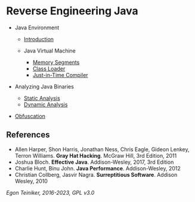 # Reverse Engineering Java

* Java Environment
    * [Introduction](introduction)

    * Java Virtual Machine
      * [Memory Segments](jvm/memory)
      * [Class Loader](jvm/classloader)
      * [Just-in-Time Compiler](jvm/jit)

* Analyzing Java Binaries
    * [Static Analysis](analysis-static/)    
    * [Dynamic Analysis](analysis-dynamic/)

* [Obfuscation](obfuscation/)


## References
* Allen Harper, Shon Harris, Jonathan Ness, Chris Eagle, Gideon Lenkey, Terron Williams. **Gray Hat Hacking**. McGraw Hill, 3rd Edition, 2011
* Joshua Bloch. **Effective Java**. Addison-Wesley, 2017, 3rd Edition
* Charlie Hunt, Binu John. **Java Performance**. Addison-Wesley, 2012
* Christian Collberg, Jasvir Nagra. **Surreptitious Software**. Addison Wesley, 2010

*Egon Teiniker, 2016-2023, GPL v3.0*
